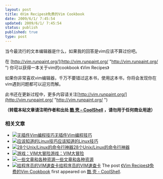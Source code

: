 ```yaml
---
layout: post
title: 《Vim Recipes》免费的Vim Cookbook
date: 2009/6/1/ 7:45:54
updated: 2009/6/1/ 7:45:54
status: publish
published: true
type: post
---
```


当今最流行的文本编辑器是什么，如果我的回答是vim应该不算过份吧。


在 [http://vim.runpaint.org/](http://vim.runpaint.org/ "http://vim.runpaint.org/ ") 你可以获得一本关于vim的cookbook 《Vim Recipes》


如果你非常喜欢vim编辑器，千万不要错过这本书，使用这本书，你将会发现你在vim遇到问题都可以迎刃而解。


此书还在更新过程中，更多内容请关注[http://vim.runpaint.org/](http://vim.runpaint.org/ "http://vim.runpaint.org/ ")



**（转载本站文章请注明作者和出处 [酷 壳 – CoolShell](https://coolshell.cn/) ，请勿用于任何商业用途）**



### 相关文章

* [![无插件Vim编程技巧](https://coolshell.cn/wp-content/uploads/2014/03/success_vim-150x150.jpg)](https://coolshell.cn/articles/11312.html)[无插件Vim编程技巧](https://coolshell.cn/articles/11312.html)
* [![应该知道的Linux技巧](https://coolshell.cn/wp-content/uploads/2013/01/linux-bash-300x225-150x150.jpg)](https://coolshell.cn/articles/8883.html)[应该知道的Linux技巧](https://coolshell.cn/articles/8883.html)
* [![28个Unix/Linux的命令行神器](https://coolshell.cn/wp-content/uploads/2012/07/dstat_screenshot-150x150.png)](https://coolshell.cn/articles/7829.html)[28个Unix/Linux的命令行神器](https://coolshell.cn/articles/7829.html)
* [![游戏：VIM大冒险](https://coolshell.cn/wp-content/uploads/2012/04/vimadventuresgamefun-150x150.jpg)](https://coolshell.cn/articles/7166.html)[游戏：VIM大冒险](https://coolshell.cn/articles/7166.html)
* [![一些文章和各种资源](https://coolshell.cn/wp-content/uploads/2011/09/image008-150x150.jpg)](https://coolshell.cn/articles/5224.html)[一些文章和各种资源](https://coolshell.cn/articles/5224.html)
* [![给程序员的VIM速查卡](https://coolshell.cn/wp-content/uploads/2011/09/vim_cheat_sheet_for_programmers_print-150x150.png)](https://coolshell.cn/articles/5479.html)[给程序员的VIM速查卡](https://coolshell.cn/articles/5479.html)
The post [《Vim Recipes》免费的Vim Cookbook](https://coolshell.cn/articles/956.html) first appeared on [酷 壳 - CoolShell](https://coolshell.cn).